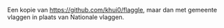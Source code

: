 Een kopie van https://github.com/khui0/flaggle, maar dan met gemeente vlaggen in plaats van Nationale vlaggen.
